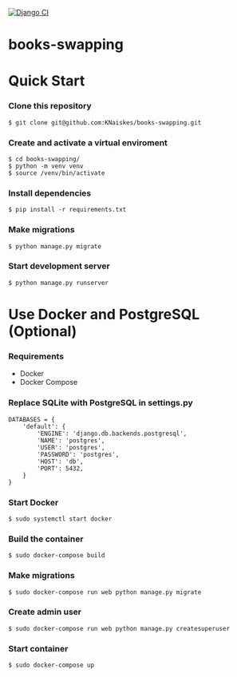 [![Django CI](https://github.com/KNaiskes/books-swapping/actions/workflows/django.yml/badge.svg)](https://github.com/KNaiskes/books-swapping/actions/workflows/django.yml)
# books-swapping


# Quick Start

### Clone this repository

```
$ git clone git@github.com:KNaiskes/books-swapping.git
```

### Create and activate a virtual enviroment

```
$ cd books-swapping/
$ python -m venv venv
$ source /venv/bin/activate
```

### Install dependencies

```
$ pip install -r requirements.txt
```

### Make migrations

```
$ python manage.py migrate
```

### Start development server

```
$ python manage.py runserver
```

# Use Docker and PostgreSQL (Optional)

### Requirements
- Docker
- Docker Compose

### Replace SQLite with PostgreSQL in settings.py

```
DATABASES = {
    'default': {
        'ENGINE': 'django.db.backends.postgresql',
        'NAME': 'postgres',
        'USER': 'postgres',
        'PASSWORD': 'postgres',
        'HOST': 'db',
        'PORT': 5432,
    }
}
```

### Start Docker

```
$ sudo systemctl start docker
```

### Build the container

```
$ sudo docker-compose build
```

### Make migrations

```
$ sudo docker-compose run web python manage.py migrate
```

### Create admin user

```
$ sudo docker-compose run web python manage.py createsuperuser
```

### Start container

```
$ sudo docker-compose up
```
